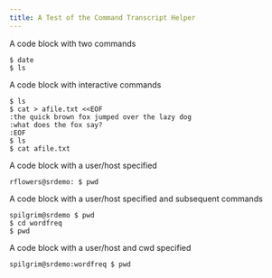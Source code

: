 ```yaml
---
title: A Test of the Command Transcript Helper
---
```


A code block with two commands

~~~~ console
$ date
$ ls
~~~~

A code block with interactive commands

~~~~ console
$ ls
$ cat > afile.txt <<EOF
:the quick brown fox jumped over the lazy dog
:what does the fox say?
:EOF
$ ls
$ cat afile.txt
~~~~

A code block with a user/host specified

~~~~ console
rflowers@srdemo: $ pwd
~~~~

A code block with a user/host specified and subsequent commands

~~~~ console
spilgrim@srdemo $ pwd
$ cd wordfreq
$ pwd
~~~~

A code block with a user/host and cwd specified

~~~~ shell_session
spilgrim@srdemo:wordfreq $ pwd
~~~~

